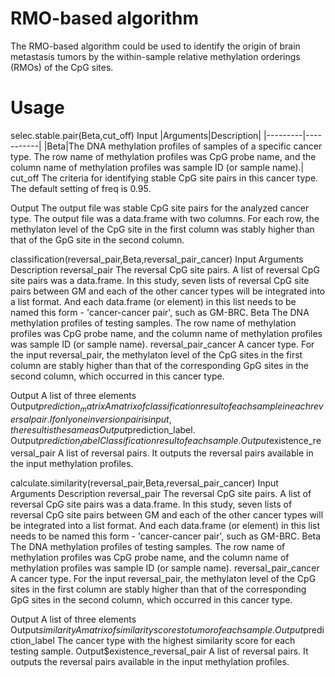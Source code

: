 # RMO-based algorithm
The RMO-based algorithm could be used to identify the origin of brain metastasis tumors by the within-sample relative methylation orderings (RMOs) of the CpG sites.
# Usage
selec.stable.pair(Beta,cut_off)
Input
|Arguments|Description|
|---------|-----------|
|Beta|The DNA methylation profiles of samples of a specific cancer type. The row name of methylation profiles was CpG probe name, and the column name of methylation profiles was sample ID (or sample name).|
cut_off	The criteria for identifying stable CpG site pairs in this cancer type. The default setting of freq is 0.95.

Output
The output file was stable CpG site pairs for the analyzed cancer type. The output file was a data.frame with two columns. For each row, the methylaton level of the CpG site in the first column was stably higher than that of the GpG site in the second column.

classification(reversal_pair,Beta,reversal_pair_cancer)
Input
Arguments	Description
reversal_pair	The reversal CpG site pairs. A list of reversal CpG site pairs was a data.frame. In this study, seven lists of reversal CpG site pairs between GM and each of the other cancer types will be integrated into a list format. And each data.frame (or element) in this list needs to be named this form - 'cancer-cancer pair', such as GM-BRC.
Beta	The DNA methylation profiles of testing samples. The row name of methylation profiles was CpG probe name, and the column name of methylation profiles was sample ID (or sample name).
reversal_pair_cancer	A cancer type. For the input reversal_pair, the methylaton level of the CpG sites in the first column are stably higher than that of the corresponding GpG sites in the second column, which occurred in this cancer type. 

Output
A list of three elements 
Output$prediction_matrix	A matrix of classification result of each sample in each reversal pair. If only one inversion pair is input, the result is the same as Output$prediction_label.
Output$prediction_label	Classification result of each sample.
Output$existence_reversal_pair	A list of reversal pairs. It outputs the reversal pairs available in the input methylation profiles.


calculate.similarity(reversal_pair,Beta,reversal_pair_cancer)
Input
Arguments	Description
reversal_pair	The reversal CpG site pairs. A list of reversal CpG site pairs was a data.frame. In this study, seven lists of reversal CpG site pairs between GM and each of the other cancer types will be integrated into a list format. And each data.frame (or element) in this list needs to be named this form - 'cancer-cancer pair', such as GM-BRC.
Beta	The DNA methylation profiles of testing samples. The row name of methylation profiles was CpG probe name, and the column name of methylation profiles was sample ID (or sample name).
reversal_pair_cancer	A cancer type. For the input reversal_pair, the methylaton level of the CpG sites in the first column are stably higher than that of the corresponding GpG sites in the second column, which occurred in this cancer type. 

Output
A list of three elements 
Output$similarity	A matrix of similarity scores to tumor of each sample.
Output$prediction_label	The cancer type with the highest similarity score for each testing sample.
Output$existence_reversal_pair	A list of reversal pairs. It outputs the reversal pairs available in the input methylation profiles.
